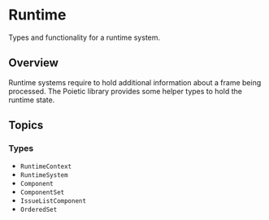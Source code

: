# Runtime

Types and functionality for a runtime system.

## Overview

Runtime systems require to hold additional information about a frame being 
processed. The Poietic library provides some helper types to hold the runtime
state.

## Topics

### Types

- ``RuntimeContext``
- ``RuntimeSystem``
- ``Component``
- ``ComponentSet``
- ``IssueListComponent``
- ``OrderedSet``
